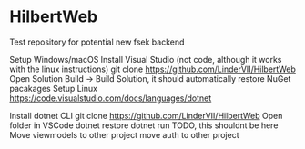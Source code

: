 # HilbertWeb
Test repository for potential new fsek backend

Setup Windows/macOS
Install Visual Studio (not code, although it works with the linux instructions)
git clone https://github.com/LinderVII/HilbertWeb
Open Solution
Build -> Build Solution, it should automatically restore NuGet pacakages
Setup Linux
https://code.visualstudio.com/docs/languages/dotnet

Install dotnet CLI
git clone https://github.com/LinderVII/HilbertWeb
Open folder in VSCode
dotnet restore
dotnet run
TODO, this shouldnt be here
Move viewmodels to other project move auth to other project
